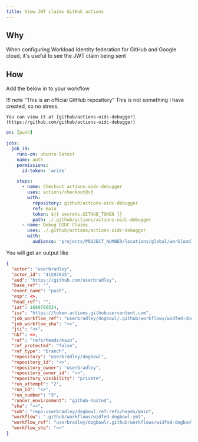 ```yaml
---
title: View JWT claims GitHub actions
---
```


## Why

When configuring Workload Identity federation for GitHub and Google cloud, it's useful to see the JWT claim being sent

## How

Add the below in to your workflow

!!! note "This is an official GitHub repository"
    This is not something I have created, so no stress.

    You can view it at [github/actions-oidc-debugger](https://github.com/github/actions-oidc-debugger)

```yaml
on: [push]

jobs:
  job_id:
    runs-on: ubuntu-latest
    name: auth
    permissions:
      id-token: 'write'

    steps:
      - name: Checkout actions-oidc-debugger
        uses: actions/checkout@v3
        with:
          repository: github/actions-oidc-debugger
          ref: main
          token: ${{ secrets.GITHUB_TOKEN }}
          path: ./.github/actions/actions-oidc-debugger
      - name: Debug OIDC Claims
        uses: ./.github/actions/actions-oidc-debugger
        with:
          audience: 'projects/PROJECT_NUMBER/locations/global/workloadIdentityPools/POOL_NAME/providers/PROVIDER_NAME'
```

You will get an output like

```json
{
  "actor": "userbradley",
  "actor_id": "41597815",
  "aud": "https://github.com/userbradley",
  "base_ref": "",
  "event_name": "push",
  "exp": <>,
  "head_ref": "",
  "iat": 1689766534,
  "iss": "https://token.actions.githubusercontent.com",
  "job_workflow_ref": "userbradley/dogbowl/.github/workflows/widfed-dogbowl.yml@refs/heads/main",
  "job_workflow_sha": "<>",
  "jti": "<>",
  "nbf": <>,
  "ref": "refs/heads/main",
  "ref_protected": "false",
  "ref_type": "branch",
  "repository": "userbradley/dogbowl",
  "repository_id": "<>",
  "repository_owner": "userbradley",
  "repository_owner_id": "<>",
  "repository_visibility": "private",
  "run_attempt": "2",
  "run_id": "<>",
  "run_number": "3",
  "runner_environment": "github-hosted",
  "sha": "<>",
  "sub": "repo:userbradley/dogbowl:ref:refs/heads/main",
  "workflow": ".github/workflows/widfed-dogbowl.yml",
  "workflow_ref": "userbradley/dogbowl/.github/workflows/widfed-dogbowl.yml@refs/heads/main",
  "workflow_sha": "<>"
}
```
